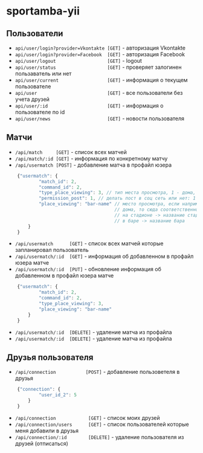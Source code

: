 sportamba-yii
=============

Пользователи
--------------

- `api/user/login?provider=Vkontakte [GET]` - авторизация Vkontakte
- `api/user/login?provider=Facebook  [GET]` - авторизация Facebook
- `api/user/logout                   [GET]` - logout
- `api/user/status                   [GET]` - проверяет залогинен пользаватель или нет
- `api/user/current                  [GET]` - информация о текущем пользователе
- `api/user                          [GET]` - все пользователи без учета друзей
- `api/user/:id                      [GET]` - информация о пользователе по id
- `api/user/news                     [GET]` - новости пользователя

Матчи
--------------

- `/api/match     [GET]`  - список всех матчей
- `/api/match/:id [GET]`  - информация по конкретному матчу
- `/api/usermatch [POST]` - добавление матча в профайл юзера
```javascript
    {"usermatch": {
            "match_id": 2,
            "command_id": 2,
            "type_place_viewing": 3, // тип места просмотра, 1 - дома, 2 - на стадионе, 3 - в баре
            "permission_post": 1, // делать пост в соц сеть или нет: 1 - делать, 0 - нет (работает только Facebook)
            "place_viewing": "bar-name" // место просмотра, если например пользователь выбрал
                                        // дома, то сюда соответственно передаем "ТВ, стрим или Стенограмма";
                                        // на стадионе -> название стадиона
                                        // в баре -> название бара
        }
    } 
```
- `/api/usermatch      [GET]` - список всех матчей которые запланировал пользователь
- `/api/usermatch/:id  [GET]` - информация об добавленном в профайл юзера матче
- `/api/usermatch/:id  [PUT]` - обновление информация об добавленном в профайл юзера матче
```javascript   
    {"usermatch": {
            "match_id": 2,
            "command_id": 2,
            "type_place_viewing": 3,
            "place_viewing": "bar-name"
        }
    }
```
- `/api/usermatch/:id  [DELETE]` - удаление матча из профайла
- `/api/usermatch/:id  [DELETE]` - удаление матча из профайла

Друзья пользователя
----------------

- `/api/connection           [POST]` - добавление пользоветеля в друзья
```javascript 
    {"connection": {
            "user_id_2": 5
        }
    }
```
- `/api/connection            [GET]` - список моих друзей
- `/api/connection/users      [GET]` - список пользователей которые меня добавили в друзья
- `/api/connection/:id        [DELETE]` - удаление пользователя из друзей (отписаться)
